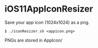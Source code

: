 # iOS11AppIconResizer

Save your app icon (1024x1024) as a png.

```
$ ./iconResizer.sh <appicon.png>
```

PNGs are stored in AppIcon/
